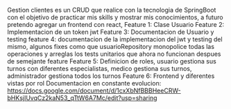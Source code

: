 Gestion clientes es un CRUD que realice con la tecnologia de SpringBoot con el objetivo de practicar mis skills y mostrar mis conocimientos, a futuro pretendo agregar un frontend con react,
Feature 1: Clase Usuario
Feature 2: Implementacion de un token jwt
Feature 3: Documentacion de Usuario y testing
feature 4: documentacion de la implementacion del jwt y testing del mismo, algunos fixes como que usuarioRepository monopolice todas las operaciones y arreglas los tests unitarios que ahora no funcionan despues de semejante feature
Feature 5: Definicion de roles, usuario gestiona sus turnos con diferentes especialistas, medico gestiona sus turnos, administrador gestiona todos los turnos
Feature 6: Frontend y diferentes vistas por rol
Documentacion en constante evolucion: https://docs.google.com/document/d/1cxXbNfBBBHeeCRW-bHKsjIUvqCz2kaN53_qTtW6A7Mc/edit?usp=sharing
